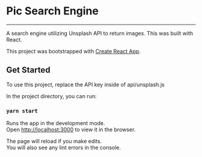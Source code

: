 # Pic Search Engine

---

A search engine utilizing Unsplash API to return images.
This was built with React.

This project was bootstrapped with [Create React App](https://github.com/facebook/create-react-app).

## Get Started

To use this project, replace the API key inside of api/unsplash.js

In the project directory, you can run:

### `yarn start`

Runs the app in the development mode.<br />
Open [http://localhost:3000](http://localhost:3000) to view it in the browser.

The page will reload if you make edits.<br />
You will also see any lint errors in the console.
